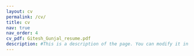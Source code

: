 ```yaml
---
layout: cv
permalink: /cv/
title: cv
nav: true
nav_order: 4
cv_pdf: Gitesh_Gunjal_resume.pdf
description: #This is a description of the page. You can modify it in 'pages/_cv.md'. You can also change or remove the top pdf download button.
---
```


